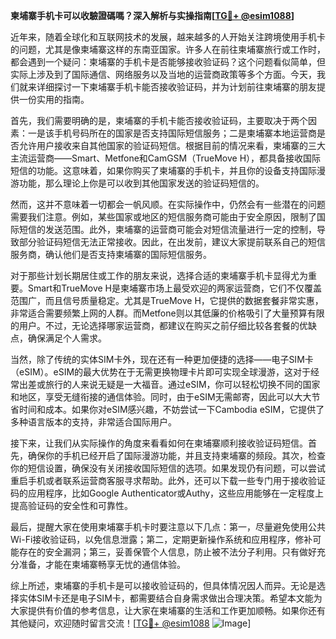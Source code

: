 **柬埔寨手机卡可以收驗證碼嗎？深入解析与实操指南[[TG💪+ @esim1088](https://t.me/s/esim1088)]**

近年来，随着全球化和互联网技术的发展，越来越多的人开始关注跨境使用手机卡的问题，尤其是像柬埔寨这样的东南亚国家。许多人在前往柬埔寨旅行或工作时，都会遇到一个疑问：柬埔寨的手机卡是否能够接收验证码？这个问题看似简单，但实际上涉及到了国际通信、网络服务以及当地的运营商政策等多个方面。今天，我们就来详细探讨一下柬埔寨手机卡能否接收验证码，并为计划前往柬埔寨的朋友提供一份实用的指南。

首先，我们需要明确的是，柬埔寨的手机卡能否接收验证码，主要取决于两个因素：一是该手机号码所在的国家是否支持国际短信服务；二是柬埔寨本地运营商是否允许用户接收来自其他国家的验证码短信。根据目前的情况来看，柬埔寨的三大主流运营商——Smart、Metfone和CamGSM（TrueMove H），都具备接收国际短信的功能。这意味着，如果你购买了柬埔寨的手机卡，并且你的设备支持国际漫游功能，那么理论上你是可以收到其他国家发送的验证码短信的。

然而，这并不意味着一切都会一帆风顺。在实际操作中，仍然会有一些潜在的问题需要我们注意。例如，某些国家或地区的短信服务商可能由于安全原因，限制了国际短信的发送范围。此外，柬埔寨的运营商可能会对短信流量进行一定的控制，导致部分验证码短信无法正常接收。因此，在出发前，建议大家提前联系自己的短信服务商，确认他们是否支持柬埔寨的国际短信服务。

对于那些计划长期居住或工作的朋友来说，选择合适的柬埔寨手机卡显得尤为重要。Smart和TrueMove H是柬埔寨市场上最受欢迎的两家运营商，它们不仅覆盖范围广，而且信号质量稳定。尤其是TrueMove H，它提供的数据套餐非常实惠，非常适合需要频繁上网的人群。而Metfone则以其低廉的价格吸引了大量预算有限的用户。不过，无论选择哪家运营商，都建议在购买之前仔细比较各套餐的优缺点，确保满足个人需求。

当然，除了传统的实体SIM卡外，现在还有一种更加便捷的选择——电子SIM卡（eSIM）。eSIM的最大优势在于无需更换物理卡片即可实现全球漫游，这对于经常出差或旅行的人来说无疑是一大福音。通过eSIM，你可以轻松切换不同的国家和地区，享受无缝衔接的通信体验。同时，由于eSIM无需邮寄，因此可以大大节省时间和成本。如果你对eSIM感兴趣，不妨尝试一下Cambodia eSIM，它提供了多种语言版本的支持，非常适合国际用户。

接下来，让我们从实际操作的角度来看看如何在柬埔寨顺利接收验证码短信。首先，确保你的手机已经开启了国际漫游功能，并且支持柬埔寨的频段。其次，检查你的短信设置，确保没有关闭接收国际短信的选项。如果发现仍有问题，可以尝试重启手机或者联系运营商客服寻求帮助。此外，还可以下载一些专门用于接收验证码的应用程序，比如Google Authenticator或Authy，这些应用能够在一定程度上提高验证码的安全性和可靠性。

最后，提醒大家在使用柬埔寨手机卡时要注意以下几点：第一，尽量避免使用公共Wi-Fi接收验证码，以免信息泄露；第二，定期更新操作系统和应用程序，修补可能存在的安全漏洞；第三，妥善保管个人信息，防止被不法分子利用。只有做好充分准备，才能在柬埔寨畅享无忧的通信体验。

综上所述，柬埔寨的手机卡是可以接收验证码的，但具体情况因人而异。无论是选择实体SIM卡还是电子SIM卡，都需要结合自身需求做出合理决策。希望本文能为大家提供有价值的参考信息，让大家在柬埔寨的生活和工作更加顺畅。如果你还有其他疑问，欢迎随时留言交流！[[TG💪+ @esim1088](https://t.me/s/esim1088) ![Image](https://i.postimg.cc/4NQfJmqS/Snipaste-2025-05-13-00-14-12.png)]